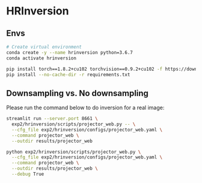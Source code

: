 # HRInversion

## Envs
```bash
# Create virtual environment
conda create -y --name hrinversion python=3.6.7
conda activate hrinversion

pip install torch==1.8.2+cu102 torchvision==0.9.2+cu102 -f https://download.pytorch.org/whl/lts/1.8/torch_lts.html
pip install --no-cache-dir -r requirements.txt

```

## Downsampling vs. No downsampling

Please run the command below to do inversion for a real image:
```bash
streamlit run --server.port 8661 \
  exp2/hrinversion/scripts/projector_web.py -- \
  --cfg_file exp2/hrinversion/configs/projector_web.yaml \
  --command projector_web \
  --outdir results/projector_web

```

```bash
python exp2/hrinversion/scripts/projector_web.py \
  --cfg_file exp2/hrinversion/configs/projector_web.yaml \
  --command projector_web \
  --outdir results/projector_web \
  --debug True

```









